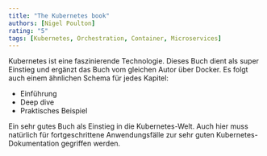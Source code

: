 ```yaml
---
title: "The Kubernetes book"
authors: [Nigel Poulton]
rating: "5"
tags: [Kubernetes, Orchestration, Container, Microservices]
---
```


Kubernetes ist eine faszinierende Technologie. Dieses Buch dient als super Einstieg
und ergänzt das Buch vom gleichen Autor über Docker. Es folgt auch einem ähnlichen Schema
für jedes Kapitel:

- Einführung
- Deep dive
- Praktisches Beispiel

Ein sehr gutes Buch als Einstieg in die Kubernetes-Welt.
Auch hier muss natürlich für fortgeschrittene Anwendungsfälle zur sehr guten Kubernetes-Dokumentation gegriffen werden.
